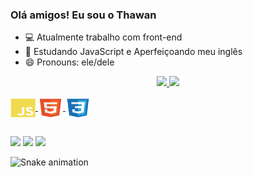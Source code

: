 ### Olá amigos! Eu sou o Thawan



- 💻 Atualmente trabalho com front-end
- 📜 Estudando JavaScript e Aperfeiçoando meu inglês
- 😄 Pronouns: ele/dele

<div align="center">
  <a href="https://github.com/DhavydThawan">
  <img height="180em" src="https://github-readme-stats.vercel.app/api?username=DhavydThawan&show_icons=true&theme=synthwave&include_all_commits=true&count_private=true"/>
  <img height="180em" src="https://github-readme-stats.vercel.app/api/top-langs/?username=DhavydThawan&layout=compact&langs_count=7&theme=dracula"/>
</div>

<div style="display: inline_block"><br>
  <img align="center" alt="Rafa-Js" height="30" width="40" src="https://raw.githubusercontent.com/devicons/devicon/master/icons/javascript/javascript-plain.svg">
  <img align="center" alt="Rafa-HTML" height="30" width="40" src="https://raw.githubusercontent.com/devicons/devicon/master/icons/html5/html5-original.svg">
  <img align="center" alt="Rafa-CSS" height="30" width="40" 
src="https://raw.githubusercontent.com/devicons/devicon/master/icons/css3/css3-original.svg">       
</div>
  
  ##
  
 <div>
  
  <a href="https://www.instagram.com/_negueba__/" target="_blank"><img src="https://img.shields.io/badge/-Instagram-%23E4405F?style=for-the-badge&logo=instagram&logoColor=white" target="_blank"></a>
  <a href = "mailto:contatoradhavydthawan26@gmail.com"><img src="https://img.shields.io/badge/Gmail-D14836?style=for-the-badge&logo=gmail&logoColor=white"></a>
  <a href="https://www.linkedin.com/in/dhavyd-thawan-silva-dos-santos-189735226/" target="_blank"><img src="https://img.shields.io/badge/-LinkedIn-%230077B5?style=for-the-badge&logo=linkedin&logoColor=white" target="_blank"></a> 

  ![Snake animation](https://github.com/DhavydThawan/DhavydThawan/blob/output/github-contribution-grid-snake.svg)
 </div>
